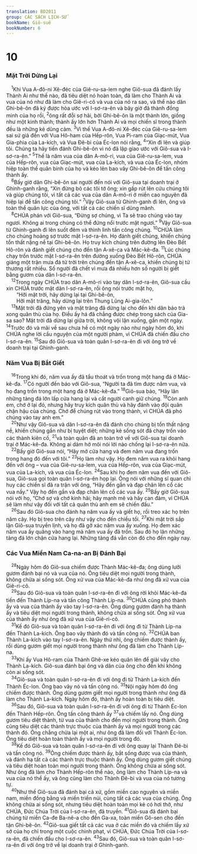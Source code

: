 ```yaml
---
translation: BD2011
group: CÁC SÁCH LỊCH-SỬ
bookName: Giô-suê 
bookNumber: 6
---
```


<div class="title"><h1>10</h1><h3>Mặt Trời Dừng Lại</h3></div>
<span class="verse gios_10_1"> <sup>1</sup>Khi Vua A-đô-ni Xê-đéc của Giê-ru-sa-lem nghe Giô-sua đã đánh lấy Thành Ai như thế nào, đã tiêu diệt nó hoàn toàn, đã làm cho Thành Ai và vua của nó như đã làm cho Giê-ri-cô và vua của nó ra sao, và thể nào dân Ghi-bê-ôn đã ký được hòa ước với I-sơ-ra-ên và bây giờ đã thành đồng minh của họ rồi, </span>
<span class="verse gios_10_2"><sup>2</sup>ông rất đỗi sợ hãi, bởi Ghi-bê-ôn là một thành lớn, giống như một kinh thành; thành ấy lớn hơn Thành Ai và mọi chiến sĩ trong thành đều là những kẻ dũng cảm. </span>
<span class="verse gios_10_3"><sup>3</sup>Vì thế Vua A-đô-ni Xê-đéc của Giê-ru-sa-lem sai sứ giả đến với Vua Hô-ham của Hếp-rôn, Vua Pi-ram của Giạc-mút, Vua Gia-phia của La-kích, và Vua Ðê-bi của Éc-lon nói rằng, </span>
<span class="verse gios_10_4"><sup>4</sup>“Xin đi lên và giúp tôi. Chúng ta hãy tiến đánh Ghi-bê-ôn vì nó đã lập giao ước với Giô-sua và I-sơ-ra-ên.” </span>
<span class="verse gios_10_5"><sup>5</sup>Thế là năm vua của dân A-mô-ri, vua của Giê-ru-sa-lem, vua của Hếp-rôn, vua của Giạc-mút, vua của La-kích, và vua của Éc-lon, nhóm hiệp toàn thể quân binh của họ và kéo lên bao vây Ghi-bê-ôn để tấn công thành ấy.<br/></span>
<span class="verse gios_10_6"> <sup>6</sup>Bấy giờ dân Ghi-bê-ôn sai người đến nói với Giô-sua tại doanh trại ở Ghinh-ganh rằng, “Xin đừng bỏ các tôi tớ ông; xin gấp rút lên cứu chúng tôi và giúp chúng tôi, vì tất cả các vua của dân A-mô-ri ở miền cao nguyên đã hiệp lại để tấn công chúng tôi.” </span>
<span class="verse gios_10_7"><sup>7</sup>Vậy Giô-sua từ Ghinh-ganh đi lên, ông và toàn thể quân lực của ông, với tất cả các chiến sĩ dũng mãnh. <br/></span>
<span class="verse gios_10_8"> <sup>8</sup>CHÚA phán với Giô-sua, “Ðừng sợ chúng, vì Ta sẽ trao chúng vào tay ngươi. Không ai trong chúng có thể đứng nổi trước mặt ngươi.” </span>
<span class="verse gios_10_9"><sup>9</sup>Vậy Giô-sua từ Ghinh-ganh đi lên suốt đêm và thình lình tấn công chúng. </span>
<span class="verse gios_10_10"><sup>10</sup>CHÚA làm cho chúng hoảng sợ trước mặt I-sơ-ra-ên. Họ đánh giết chúng, khiến chúng tổn thất nặng nề tại Ghi-bê-ôn. Họ truy kích chúng trên đường lên Ðèo Bết Hô-rôn và đánh giết chúng cho đến tận A-xê-ca và Mác-kê-đa. </span>
<span class="verse gios_10_11"><sup>11</sup>Lúc chúng chạy trốn trước mặt I-sơ-ra-ên trên đường xuống Ðèo Bết Hô-rôn, CHÚA giáng một trận mưa đá từ trời trên chúng đến tận A-xê-ca, khiến chúng bị tử thương rất nhiều. Số người đã chết vì mưa đá nhiều hơn số người bị giết bằng gươm của dân I-sơ-ra-ên.<br/></span>
<span class="verse gios_10_12"> <sup>12</sup>Trong ngày CHÚA trao dân A-mô-ri vào tay dân I-sơ-ra-ên, Giô-sua cầu xin CHÚA trước mặt dân I-sơ-ra-ên, rồi ông nói trước mặt họ,<br/>  “Hỡi mặt trời, hãy dừng lại tại Ghi-bê-ôn,<br/>  Hỡi mặt trăng, hãy dừng lại trên Thung Lũng Ai-gia-lôn.”<br/></span>
<span class="verse gios_10_13"> <sup>13</sup>Mặt trời đã đứng yên và mặt trăng đã dừng lại cho đến khi dân báo trả xong quân thù của họ. Ðiều ấy há đã chẳng được chép trong sách của Gia-sa sao? Mặt trời đã dừng lại giữa trời, không vội lặn xuống, gần một ngày. </span>
<span class="verse gios_10_14"><sup>14</sup>Trước đó và mãi về sau chưa hề có một ngày nào như ngày hôm đó, khi CHÚA nghe lời cầu nguyện của một người phàm, vì CHÚA đã chiến đấu cho I-sơ-ra-ên. </span>
<span class="verse gios_10_15"><sup>15</sup>Sau đó Giô-sua và toàn quân I-sơ-ra-ên đi với ông trở về doanh trại tại Ghinh-ganh.<br/></span>
<div class="title"><h3>Năm Vua Bị Bắt Giết</h3></div>
<span class="verse gios_10_16"> <sup>16</sup>Trong khi đó, năm vua ấy đã tẩu thoát và trốn trong một hang đá ở Mác-kê-đa. </span>
<span class="verse gios_10_17"><sup>17</sup>Có người đến báo với Giô-sua, “Người ta đã tìm được năm vua, và họ đang trốn trong một hang đá ở Mác-kê-đa.” </span>
<span class="verse gios_10_18"><sup>18</sup>Giô-sua bảo, “Hãy lăn những tảng đá lớn lấp cửa hang lại và cắt người canh giữ chúng. </span>
<span class="verse gios_10_19"><sup>19</sup>Còn anh em, chớ ở lại đó, nhưng hãy truy kích quân thù và hãy đánh vào đội quân chận hậu của chúng. Chớ để chúng rút vào trong thành, vì CHÚA đã phó chúng vào tay anh em.”<br/></span>
<span class="verse gios_10_20"> <sup>20</sup>Như vậy Giô-sua và dân I-sơ-ra-ên đã đánh cho chúng bị tổn thất nặng nề, khiến chúng gần như bị tuyệt diệt; những kẻ sống sót đã chạy trốn vào các thành kiên cố, </span>
<span class="verse gios_10_21"><sup>21</sup>và toàn quân đã an toàn trở về với Giô-sua tại doanh trại ở Mác-kê-đa. Không ai dám hở môi nói lời nào chống lại I-sơ-ra-ên nữa.<br/></span>
<span class="verse gios_10_22"> <sup>22</sup>Bấy giờ Giô-sua nói, “Hãy mở cửa hang và đem năm vua đang trốn trong hang đó đến với tôi.” </span>
<span class="verse gios_10_23"><sup>23</sup>Họ làm như vậy. Họ đem năm vua ra khỏi hang đến với ông – vua của Giê-ru-sa-lem, vua của Hếp-rôn, vua của Giạc-mút, vua của La-kích, và vua của Éc-lon. </span>
<span class="verse gios_10_24"><sup>24</sup>Sau khi họ đem năm vua đến với Giô-sua, Giô-sua gọi toàn quân I-sơ-ra-ên họp lại. Ông nói với những sĩ quan chỉ huy các chiến sĩ đã ra trận với ông, “Hãy đến gần và đạp chân lên cổ các vua nầy.” Vậy họ đến gần và đạp chân lên cổ các vua ấy. </span>
<span class="verse gios_10_25"><sup>25</sup>Bấy giờ Giô-sua nói với họ, “Chớ sợ và chớ kinh hãi; hãy mạnh mẽ và hãy can đảm, vì CHÚA sẽ làm như vậy đối với tất cả quân thù anh em sẽ chiến đấu.”<br/></span>
<span class="verse gios_10_26"> <sup>26</sup>Sau đó Giô-sua cho đánh hạ năm vua ấy và giết họ, rồi treo xác họ trên năm cây. Họ bị treo trên cây như vậy cho đến chiều tối. </span>
<span class="verse gios_10_27"><sup>27</sup>Khi mặt trời sắp lặn Giô-sua truyền lịnh, và họ đã gỡ xác năm vua ấy xuống. Họ đem xác năm vua ấy quăng vào hang mà năm vua ấy đã trốn. Sau đó họ lăn những tảng đá lớn chận cửa hang lại. Những tảng đá vẫn còn đó cho đến ngày nay.<br/></span>
<div class="title"><h3>Các Vua Miền Nam Ca-na-an Bị Ðánh Bại</h3></div>
<span class="verse gios_10_28"> <sup>28</sup>Ngày hôm đó Giô-sua chiếm được Thành Mác-kê-đa; ông dùng lưỡi gươm đánh bại nó và vua của nó. Ông tiêu diệt mọi người trong thành, không chừa ai sống sót. Ông xử vua của Mác-kê-đa như ông đã xử vua của Giê-ri-cô.<br/></span>
<span class="verse gios_10_29"> <sup>29</sup>Sau đó Giô-sua và toàn quân I-sơ-ra-ên đi với ông rời khỏi Mác-kê-đa tiến đến Thành Líp-na và tấn công Thành Líp-na. </span>
<span class="verse gios_10_30"><sup>30</sup>CHÚA cũng phó thành ấy và vua của thành ấy vào tay I-sơ-ra-ên. Ông dùng gươm đánh hạ thành ấy và tiêu diệt mọi người trong thành, không chừa ai sống sót. Ông xử vua của thành ấy như ông đã xử vua của Giê-ri-cô.<br/></span>
<span class="verse gios_10_31"> <sup>31</sup>Kế đó Giô-sua và toàn quân I-sơ-ra-ên đi với ông đi từ Thành Líp-na đến Thành La-kích. Ông bao vây thành đó và tấn công nó. </span>
<span class="verse gios_10_32"><sup>32</sup>CHÚA ban Thành La-kích vào tay I-sơ-ra-ên. Ngày thứ nhì, ông chiếm được thành ấy, rồi dùng gươm giết mọi người trong thành như ông đã làm cho Thành Líp-na.<br/></span>
<span class="verse gios_10_33"> <sup>33</sup>Khi ấy Vua Hô-ram của Thành Ghê-xe kéo quân lên để giải vây cho Thành La-kích. Giô-sua đánh bại ông và dân của ông cho đến khi không còn ai sống sót.<br/></span>
<span class="verse gios_10_34"> <sup>34</sup>Giô-sua và toàn quân I-sơ-ra-ên đi với ông đi từ Thành La-kích đến Thành Éc-lon. Ông bao vây nó và tấn công nó. </span>
<span class="verse gios_10_35"><sup>35</sup>Nội ngày hôm đó ông chiếm được thành. Ông dùng gươm giết mọi người trong thành như ông đã làm cho Thành La-kích. Ngày hôm đó, thành ấy hoàn toàn bị tiêu diệt.<br/></span>
<span class="verse gios_10_36"> <sup>36</sup>Sau đó, Giô-sua và toàn quân I-sơ-ra-ên đi với ông đi từ Thành Éc-lon đến Thành Hếp-rôn. Ông tấn công thành ấy </span>
<span class="verse gios_10_37"><sup>37</sup>và chiếm lấy nó. Ông dùng gươm tiêu diệt thành, từ vua của thành cho đến mọi người trong thành. Ông cũng tiêu diệt các thành trực thuộc của thành ấy và mọi người trong các thành đó. Ông chẳng chừa lại một ai, như ông đã làm đối với Thành Éc-lon. Ông tiêu diệt hoàn toàn thành ấy và mọi người trong đó.<br/></span>
<span class="verse gios_10_38"> <sup>38</sup>Kế đó Giô-sua và toàn quân I-sơ-ra-ên đi với ông quay lại Thành Ðê-bi và tấn công nó. </span>
<span class="verse gios_10_39"><sup>39</sup>Ông chiếm được thành ấy, bắt sống được vua của thành, và đánh hạ tất cả các thành trực thuộc thành ấy. Ông dùng gươm giết chúng và tiêu diệt hoàn toàn mọi người trong thành. Ông không chừa ai sống sót. Như ông đã làm cho Thành Hếp-rôn thể nào, ông làm cho Thành Líp-na và vua của nó thể ấy, và ông cũng làm cho Thành Ðê-bi và vua của nó tương tự.<br/></span>
<span class="verse gios_10_40"> <sup>40</sup>Như thế Giô-sua đã đánh bại cả xứ, gồm miền cao nguyên và miền nam, miền đồng bằng và miền triền núi, cùng tất cả các vua của chúng. Ông không chừa ai sống sót, nhưng tiêu diệt hoàn toàn mọi kẻ có hơi thở, như CHÚA, Ðức Chúa Trời của I-sơ-ra-ên, đã truyền. </span>
<span class="verse gios_10_41"><sup>41</sup>Giô-sua đã đánh bại chúng từ miền Ca-đe Ba-nê-a cho đến Ga-xa, toàn miền Gô-sen cho đến tận Ghi-bê-ôn. </span>
<span class="verse gios_10_42"><sup>42</sup>Giô-sua giết tất cả các vua ở các miền đó và chiếm lấy xứ sở của họ chỉ trong một cuộc chinh phạt, vì CHÚA, Ðức Chúa Trời của I-sơ-ra-ên, đã chiến đấu cho I-sơ-ra-ên. </span>
<span class="verse gios_10_43"><sup>43</sup>Sau đó, Giô-sua và toàn quân I-sơ-ra-ên đi với ông trở về lại doanh trại ở Ghinh-ganh.<br/></span>
